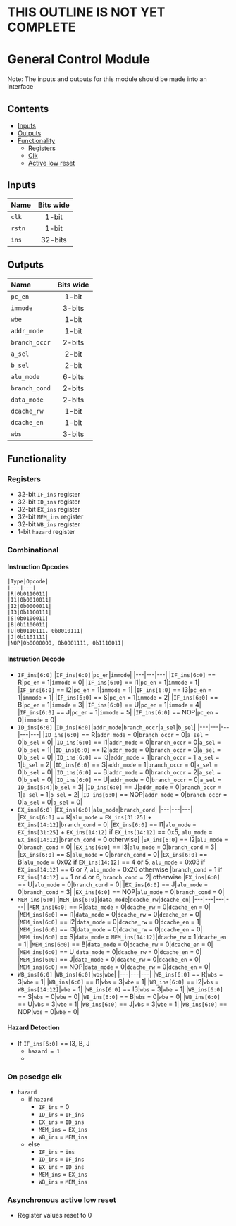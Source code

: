 # THIS OUTLINE IS NOT YET COMPLETE #

# General Control Module #
Note: The inputs and outputs for this module should be made into an interface

## Contents
* [Inputs](#inputs)
* [Outputs](#outputs)
* [Functionality](#functionality)
  * [Registers](#registers)
  * [Clk](#on-posedge-clk)
  * [Active low reset](#asynchronous-active-low-reset)

## Inputs
|Name|Bits wide|
|:---|:---:|
|```clk```|1-bit|
|```rstn```|1-bit|
|```ins```|32-bits|

## Outputs
|Name|Bits wide|
|:---|:---:|
|```pc_en```|1-bit|
|```immode```|3-bits|
|```wbe```|1-bit|
|```addr_mode```|1-bit|
|```branch_occr```|2-bits|
|```a_sel```|2-bit|
|```b_sel```|2-bit|
|```alu_mode```|6-bits|
|```branch_cond```|2-bits|
|```data_mode```|2-bits|
|```dcache_rw```|1-bit|
|```dcache_en```|1-bit|
|```wbs```|3-bits|

## Functionality
### Registers
  - 32-bit ```IF_ins``` register
  - 32-bit ```ID_ins``` register
  - 32-bit ```EX_ins``` register
  - 32-bit ```MEM_ins``` register
  - 32-bit ```WB_ins``` register
  - 1-bit ```hazard``` register
### Combinational

#### Instruction Opcodes
    |Type|Opcode|
    |---|---|
    |R|0b0110011|
    |I1|0b0010011|
    |I2|0b0000011|
    |I3|0b1100111|
    |S|0b0100011|
    |B|0b1100011|
    |U|0b0110111, 0b0010111|
    |J|0b1101111|
    |NOP|0b0000000, 0b0001111, 0b1110011|
  
#### Instruction Decode
- ```IF_ins[6:0]```
    |```IF_ins[6:0]```|```pc_en```|```immode```|
    |---|---|---|
    |```IF_ins[6:0]``` == R|```pc_en``` = 1|```immode``` = 0|
    |```IF_ins[6:0]``` == I1|```pc_en``` = 1|```immode``` = 1|
    |```IF_ins[6:0]``` == I2|```pc_en``` = 1|```immode``` = 1|
    |```IF_ins[6:0]``` == I3|```pc_en``` = 1|```immode``` = 1|
    |```IF_ins[6:0]``` == S|```pc_en``` = 1|```immode``` = 2|
    |```IF_ins[6:0]``` == B|```pc_en``` = 1|```immode``` = 3|
    |```IF_ins[6:0]``` == U|```pc_en``` = 1|```immode``` = 4|
    |```IF_ins[6:0]``` == J|```pc_en``` = 1|```immode``` = 5|
    |```IF_ins[6:0]``` == NOP|```pc_en``` = 0|```immode``` = 0|
- ```ID_ins[6:0]```
    |```ID_ins[6:0]```|```addr_mode```|```branch_occr```|```a_sel```|```b_sel```|
    |---|---|---|---|---|
    |```ID_ins[6:0]``` == R|```addr_mode``` = 0|```branch_occr``` = 0|```a_sel``` = 0|```b_sel``` = 0|
    |```ID_ins[6:0]``` == I1|```addr_mode``` = 0|```branch_occr``` = 0|```a_sel``` = 0|```b_sel``` = 1|
    |```ID_ins[6:0]``` == I2|```addr_mode``` = 0|```branch_occr``` = 0|```a_sel``` = 0|```b_sel``` = 0|
    |```ID_ins[6:0]``` == I3|```addr_mode``` = 1|```branch_occr``` = 1|```a_sel``` = 1|```b_sel``` = 2|
    |```ID_ins[6:0]``` == S|```addr_mode``` = 1|```branch_occr``` = 0|```a_sel``` = 0|```b_sel``` = 0|
    |```ID_ins[6:0]``` == B|```addr_mode``` = 0|```branch_occr``` = 2|```a_sel``` = 0|```b_sel``` = 0|
    |```ID_ins[6:0]``` == U|```addr_mode``` = 0|```branch_occr``` = 0|```a_sel``` = ```ID_ins[5:4]```|```b_sel``` = 3|
    |```ID_ins[6:0]``` == J|```addr_mode``` = 0|```branch_occr``` = 1|```a_sel``` = 1|```b_sel``` = 2|
    |```ID_ins[6:0]``` == NOP|```addr_mode``` = 0|```branch_occr``` = 0|```a_sel``` = 0|```b_sel``` = 0|
- ```EX_ins[6:0]```
    |```EX_ins[6:0]```|```alu_mode```|```branch_cond```|
    |---|---|---|
    |```EX_ins[6:0]``` == R|```alu_mode``` = ```EX_ins[31:25]``` + ```EX_ins[14:12]```|```branch_cond``` = 0|
    |```EX_ins[6:0]``` == I1|```alu_mode``` = ```EX_ins[31:25]``` + ```EX_ins[14:12]``` if ```EX_ins[14:12]``` == 0x5, ```alu_mode``` = ```EX_ins[14:12]```|```branch_cond``` = 0 otherwise|
    |```EX_ins[6:0]``` == I2|```alu_mode``` = 0|```branch_cond``` = 0|
    |```EX_ins[6:0]``` == I3|```alu_mode``` = 0|```branch_cond``` = 3|
    |```EX_ins[6:0]``` == S|```alu_mode``` = 0|```branch_cond``` = 0|
    |```EX_ins[6:0]``` == B|```alu_mode``` = 0x02 if ```EX_ins[14:12]``` == 4 or 5, ```alu_mode``` = 0x03 if ```EX_ins[14:12]``` == 6 or 7, ```alu_mode``` = 0x20 otherwise |```branch_cond``` = 1 if ```EX_ins[14:12]``` == 1 or 4 or 6,  ```branch_cond``` = 2| otherwise
    |```EX_ins[6:0]``` == U|```alu_mode``` = 0|```branch_cond``` = 0|
    |```EX_ins[6:0]``` == J|```alu_mode``` = 0|```branch_cond``` = 3|
    |```EX_ins[6:0]``` == NOP|```alu_mode``` = 0|```branch_cond``` = 0|
- ```MEM_ins[6:0]```
    |```MEM_ins[6:0]```|```data_mode```|```dcache_rw```|```dcache_en```|
    |---|---|---|---|
    |```MEM_ins[6:0]``` == R|```data_mode``` = 0|```dcache_rw``` = 0|```dcache_en``` = 0|
    |```MEM_ins[6:0]``` == I1|```data_mode``` = 0|```dcache_rw``` = 0|```dcache_en``` = 0|
    |```MEM_ins[6:0]``` == I2|```data_mode``` = 0|```dcache_rw``` = 0|```dcache_en``` = 1|
    |```MEM_ins[6:0]``` == I3|```data_mode``` = 0|```dcache_rw``` = 0|```dcache_en``` = 0|
    |```MEM_ins[6:0]``` == S|```data_mode``` = ```MEM_ins[14:12]```|```dcache_rw``` = 1|```dcache_en``` = 1|
    |```MEM_ins[6:0]``` == B|```data_mode``` = 0|```dcache_rw``` = 0|```dcache_en``` = 0|
    |```MEM_ins[6:0]``` == U|```data_mode``` = 0|```dcache_rw``` = 0|```dcache_en``` = 0|
    |```MEM_ins[6:0]``` == J|```data_mode``` = 0|```dcache_rw``` = 0|```dcache_en``` = 0|
    |```MEM_ins[6:0]``` == NOP|```data_mode``` = 0|```dcache_rw``` = 0|```dcache_en``` = 0|
- ```WB_ins[6:0]```
    |```WB_ins[6:0]```|```wbs```|```wbe```|
    |---|---|---|
    |```WB_ins[6:0]``` == R|```wbs``` = 3|```wbe``` = 1|
    |```WB_ins[6:0]``` == I1|```wbs``` = 3|```wbe``` = 1|
    |```WB_ins[6:0]``` == I2|```wbs``` = ```WB_ins[14:12]```|```wbe``` = 1|
    |```WB_ins[6:0]``` == I3|```wbs``` = 3|```wbe``` = 1|
    |```WB_ins[6:0]``` == S|```wbs``` = 0|```wbe``` = 0|
    |```WB_ins[6:0]``` == B|```wbs``` = 0|```wbe``` = 0|
    |```WB_ins[6:0]``` == U|```wbs``` = 3|```wbe``` = 1|
    |```WB_ins[6:0]``` == J|```wbs``` = 3|```wbe``` = 1|
    |```WB_ins[6:0]``` == NOP|```wbs``` = 0|```wbe``` = 0|

#### Hazard Detection
- If ```IF_ins[6:0]``` == I3, B, J
     - ```hazard = 1```
     - 

### On posedge clk
- ```hazard```
   - if ```hazard```
        - ```IF_ins``` = 0
        - ```ID_ins``` = ```IF_ins```
        - ```EX_ins``` = ```ID_ins```
        - ```MEM_ins``` = ```EX_ins```
        - ```WB_ins``` = ```MEM_ins```
   - else
        - ```IF_ins``` = ```ins```
        - ```ID_ins``` = ```IF_ins```
        - ```EX_ins``` = ```ID_ins```
        - ```MEM_ins``` = ```EX_ins```
        - ```WB_ins``` = ```MEM_ins```
    
### Asynchronous active low reset
  - Register values reset to 0
